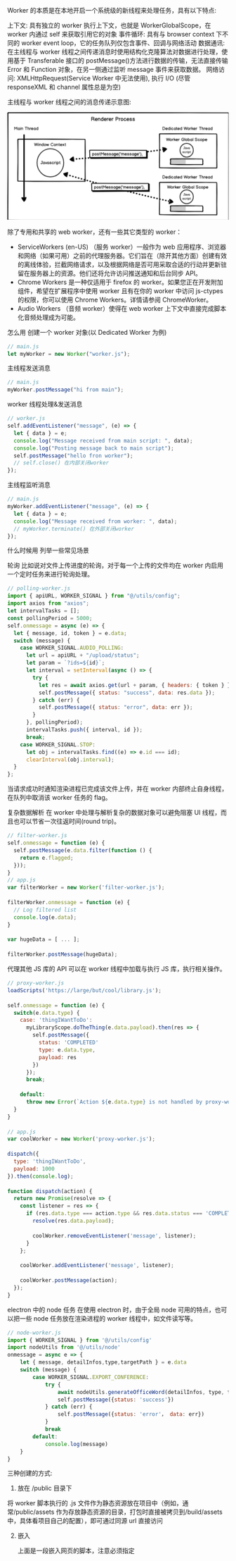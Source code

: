 Worker 的本质是在本地开启一个系统级的新线程来处理任务，具有以下特点:

上下文: 具有独立的 worker 执行上下文，也就是 WorkerGlobalScope，在 worker 内通过 self 来获取引用它的对象
事件循环: 具有与 browser context 下不同的 worker event loop，它的任务队列仅包含事件、回调与网络活动
数据通讯: 在主线程与 worker 线程之间传递消息时使用结构化克隆算法对数据进行处理，使用基于 Transferable 接口的 postMessage()方法进行数据的传输，无法直接传输 Error 和 Function 对象，在另一侧通过监听 message 事件来获取数据。
网络访问: XMLHttpRequest(Service Worker 中无法使用), 执行 I/O (尽管 responseXML 和 channel 属性总是为空)

主线程与 worker 线程之间的消息传递示意图:

![](2023-02-21-15-07-17.png)

除了专用和共享的 web worker，还有一些其它类型的 worker：

- ServiceWorkers (en-US) （服务 worker）一般作为 web 应用程序、浏览器和网络（如果可用）之前的代理服务器。它们旨在（除开其他方面）创建有效的离线体验，拦截网络请求，以及根据网络是否可用采取合适的行动并更新驻留在服务器上的资源。他们还将允许访问推送通知和后台同步 API。
- Chrome Workers 是一种仅适用于 firefox 的 worker。如果您正在开发附加组件，希望在扩展程序中使用 worker 且有在你的 worker 中访问 js-ctypes 的权限，你可以使用 Chrome Workers。详情请参阅 ChromeWorker。
- Audio Workers （音频 worker）使得在 web worker 上下文中直接完成脚本化音频处理成为可能。

怎么用
创建一个 worker 对象(以 Dedicated Worker 为例)

```js
// main.js
let myWorker = new Worker("worker.js");
```

主线程发送消息

```js
// main.js
myWorker.postMessage("hi from main");
```

worker 线程处理&发送消息

```js
// worker.js
self.addEventListener("message", (e) => {
  let { data } = e;
  console.log("Message received from main script: ", data);
  console.log("Posting message back to main script");
  self.postMessage("hello fron worker");
  // self.close() 在内部关闭worker
});
```

主线程监听消息

```js
// main.js
myWorker.addEventListener("message", (e) => {
  let { data } = e;
  console.log("Message received from worker: ", data);
  // myWorker.terminate() 在外部关闭worker
});
```

什么时候用
列举一些常见场景

轮询
比如说对文件上传进度的轮询，对于每一个上传的文件均在 worker 内启用一个定时任务来进行轮询处理。

```js
// polling-worker.js
import { apiURL, WORKER_SIGNAL } from "@/utils/config";
import axios from "axios";
let intervalTasks = [];
const pollingPeriod = 5000;
self.onmessage = async (e) => {
  let { message, id, token } = e.data;
  switch (message) {
    case WORKER_SIGNAL.AUDIO_POLLING:
      let url = apiURL + "/upload/status";
      let param = `?ids=${id}`;
      let interval = setInterval(async () => {
        try {
          let res = await axios.get(url + param, { headers: { token } });
          self.postMessage({ status: "success", data: res.data });
        } catch (err) {
          self.postMessage({ status: "error", data: err });
        }
      }, pollingPeriod);
      intervalTasks.push({ interval, id });
      break;
    case WORKER_SIGNAL.STOP:
      let obj = intervalTasks.find((e) => e.id === id);
      clearInterval(obj.interval);
  }
};
```

当请求成功时通知渲染进程已完成该文件上传，并在 worker 内部终止自身线程，在队列中取消该 worker 任务的 flag。

复杂数据解析
在 worker 中处理与解析复杂的数据对象可以避免阻塞 UI 线程，而且也可以节省一次往返时间(round trip)。

```js
// filter-worker.js
self.onmessage = function (e) {
  self.postMessage(e.data.filter(function () {
    return e.flagged;
  }));
}
// app.js
var filterWorker = new Worker('filter-worker.js');

filterWorker.onmessage = function (e) {
  // Log filtered list
  console.log(e.data);
}

var hugeData = [ ... ];

filterWorker.postMessage(hugeData);
```

代理其他 JS 库的 API
可以在 worker 线程中加载与执行 JS 库，执行相关操作。

```js
// proxy-worker.js
loadScripts('https://large/but/cool/library.js');

self.onmessage = function (e) {
  switch(e.data.type) {
    case: 'thingIWantToDo':
      myLibraryScope.doTheThing(e.data.payload).then(res => {
        self.postMessage({
          status: 'COMPLETED'
          type: e.data.type,
          payload: res
        })
      });
      break;

    default:
      throw new Error(`Action ${e.data.type} is not handled by proxy-worker`);
  }
}

// app.js
var coolWorker = new Worker('proxy-worker.js');

dispatch({
  type: 'thingIWantToDo',
  payload: 1000
}).then(console.log);

function dispatch(action) {
  return new Promise(resolve => {
    const listener = res => {
      if (res.data.type === action.type && res.data.status === 'COMPLETED') {
        resolve(res.data.payload);

        coolWorker.removeEventListener('message', listener);
      }
    };

    coolWorker.addEventListener('message', listener);

    coolWorker.postMessage(action);
  });
}
```

electron 中的 node 任务
在使用 electron 时，由于全局 node 可用的特点，也可以把一些 node 任务放在渲染进程的 worker 线程中，如文件读写等。

```js
// node-worker.js
import { WORKER_SIGNAL } from '@/utils/config'
import nodeUtils from '@/utils/node'
onmessage = async e => {
    let { message, detailInfos,type,targetPath } = e.data
    switch (message) {
        case WORKER_SIGNAL.EXPORT_CONFERENCE:
            try {
                await nodeUtils.generateOfficeWord(detailInfos, type, targetPath)
                self.postMessage({status: 'success'})
            } catch (err) {
                self.postMessage({status: 'error'， data: err})
            }
            break
        default:
            console.log(message)
    }
}
```

三种创建的方式:

1. 放在 /public 目录下

将 worker 脚本执行的 .js 文件作为静态资源放在项目中（例如，通常/public/assets 作为存放静态资源的目录，打包时直接被拷贝到/build/assets 中，具体看项目自己的配置），即可通过同源 url 直接访问

2. 嵌入 <script />

new Worker 的 url 参数，也支持 blob url，这提供了将 worker 脚本代码 放在项目代码中的另一途径
方法二、三 都基于 blob url 实现，原理就是：得到脚本代码的字符串内容，然后即可将字符串内容转换为 blob url 传给 Worker.

<html>
   <body>
    <script id="worker" type="app/worker">
      self.addEventListener('message', function (event) {
        postMessage('Got a message from the main thread');
      }, false);
    </script>
  </body>
</html>

上面是一段嵌入网页的脚本，注意必须指定 <script /> 标签的 type 属性是一个浏览器不认识的值，上例是 app/worker 然后，读取到这段嵌入页面脚本的字符串内容，转换为 blob url，用 Worker 来处理

const blob = new Blob([document.querySelector('#worker').textContent], {type: "application/javascript"});
const url = window.URL.createObjectURL(blob);

const worker = new Worker(url);

3. 函数式 toString()

```js
function createWorker(f) {
  const blob = new Blob(["(" + f.toString() + ")()"], {
    type: "application/javascript",
  });
  const blobUrl = window.URL.createObjectURL(blob);
  const worker = new Worker(blobUrl);
  return worker;
}

/* 使用 */
createWorker(function () {
  self.addEventListener(
    "message",
    function (event) {
      postMessage("Got a message from the main thread");
    },
    false
  );
});

// 该函数的内容，即为需要在worker中执行的脚本
const workerScriptWrapper = () => {
  self.addEventListener(
    "message",
    function (event) {
      postMessage("Got a message from the main thread");
    },
    false
  );
};

// 将上述函数转换为字符串
const wrapperCode = workerScriptWrapper.toString();
// 对字符串进行分割，取到worker执行的脚本
const workerCode = wrapperCode.substring(
  code.indexOf("{") + 1,
  code.lastIndexOf("}")
);

// 将字符串转换为Blob URL
const blob = new Blob([workerCode], { type: "application/javascript" });
const blobUrl = URL.createObjectURL(blob);
```

workerize & workerize-loader
如果想要通过 async/await 与 ES6 的模块化使用 worker，可以使用 workerize:

Moves a module into a Web Worker, automatically reflecting exported functions as asynchronous proxies.

workerize 的使用
通过 workerize 使用 worker 如下所示:

```js
let worker = workerize(`
	export function add(a, b) {
		// block for half a second to demonstrate asynchronicity
		let start = Date.now();
		while (Date.now()-start < 500);
		return a + b;
	}
`);

(async () => {
  console.log("3 + 9 = ", await worker.add(3, 9));
  console.log("1 + 2 = ", await worker.add(1, 2));
})();
```

workerize-loader 的使用
如果是在 webpack 环境中需要使用 workerize-loader 来载入 worker:

```js
// worker.js
// block for `time` ms, then return the number of loops we could run in that time:
export const expensive = (time) =>
  new Promise((resolve, reject) => {
    let start = Date.now();
    let count = 0;
    while (Date.now() - start < time) count++;
    resolve(count);
  });

// main.js
import worker from "workerize-loader!./worker";
let instance = worker(); // `new` is optional
instance.expensive(1000).then((count) => {
  console.log(`Ran ${count} loops`);
});
```

workerize 的核心

workerize 的源码非常简洁，来看看其中主要的两个方法。

生成 worker 对象的 workerize 方法：

```js
export default function workerize(code, options) {
	let exports = {};
  ...
  // 若为函数，则获取函数的字符串转化结果
	if (typeof code==='function') code = `(${Function.prototype.toString.call(code)})(${exportsObjName})`;
  // 转换为commonjs模块规范
	code = toCjs(code, exportsObjName, exports) + `\n(${Function.prototype.toString.call(setup)})(self,${exportsObjName},{})`;
	let url = URL.createObjectURL(new Blob([code])),
		worker = new Worker(url, options);
    ...
}
```

该方法中最关键的是使用了 Function.prototype.toString()将函数转换成了字符串再进行传输，这是由于根据结构化克隆的限制是不能传递 Function 类型对象的，只有使用这个 trick。

另外，Function.prototype.toString()并不继承自 Object.prototype.toString()，对于用户定义的函数会返回一个包含用于定义函数源文本段的字符串，详情见 MDN 文档。

除此之外为了兼容性还使用了 toCjs()方法来转换模块化的方式(ES6 –> CommonJS):

```js
function toCjs(code, exportsObjName, exports) {
  code = code.replace(/^(\s*)export\s+default\s+/m, (s, before) => {
    exports.default = true;
    return `${before}${exportsObjName}.default=`;
  });
  code = code.replace(
    /^(\s*)export\s+((?:async\s*)?function(?:\s*\*)?|const|let|var)(\s+)([a-zA-Z$_][a-zA-Z0-9$_]*)/gm,
    (s, before, type, ws, name) => {
      exports[name] = true;
      return `${before}${exportsObjName}.${name}=${type}${ws}${name}`;
    }
  );
  return `var ${exportsObjName}={};\n${code}\n${exportsObjName};`;
}
```
